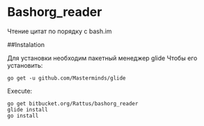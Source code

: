 # Bashorg_reader

Чтение цитат по порядку с bash.im

##Instalation

Для установки необходим пакетный менеджер glide
Чтобы его установить:
```
go get -u github.com/Masterminds/glide
```

Execute:

```
go get bitbucket.org/Rattus/bashorg_reader
glide install
go install
```
